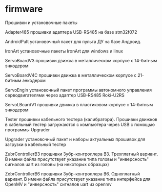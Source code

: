 # firmware
Прошивки и установочные пакеты

Adapter485 прошивки адаптера USB-RS485 на базе stm32f072

AndroidPult установочный пакет для пульта ДУ на базе Андроид.

IronArt установочные пакеты IronArt для windows и linux

ServoBoardV3 прошивки движка в металлическом корпусе с 14-битным энкодером

ServoBoardV4C прошивки движка в металлическом корпусе с 21-битным энкодером

ServoEngin установочный пакет программы автономного управления серводвигателями через адаптер USB-RS485 Roki-U2RS

ServoLBoardV1 прошивки движка в пластиковом корпусе с 14-битным энкодером

Tester прошивки кабельного тестера (калибратора). Прошивки движков в кабельный тестер загружаются с компьютера через USB с помощью программы Upgrader

Upgrader установочный пакет и наборы актуальных прошивок для загрузки в кабельный тестер

ZubrControllerB3 прошивки Зубр-контроллера B3. Трехплатный вариант. В имени файла присутствует указание типа головы и "инверсность" сигналов uart из головы (на некоторых образцах)

ZebrControllerB6 прошивки Зубр-контроллера B6. Одноплатный вариант. В имени файла присутствует указание типа интерфейса для OpenMV и "инверсность" сигналов uart из openmv

